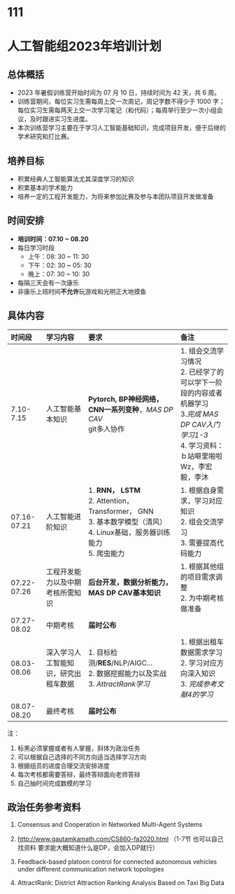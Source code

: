 # 111

# 人工智能组2023年培训计划

## 总体概括

* 2023 年暑假训练营开始时间为 07 ⽉ 10 日，持续时间为 42 天，共 6 周。
* 训练营期间，每位实习生需每周上交一次周记，周记字数不得少于 1000 字；每位实习生需每两天上交一次学习笔记（和代码）；每周举行至少一次小组会议，及时跟进实习生进度。
* 本次训练营学习主要在于学习人工智能基础知识，完成项目开发，便于后继的学术研究和打比赛。

## 培养目标

* 积累经典人工智能算法尤其深度学习的知识
* 积累基本的学术能力
* 培养一定的工程开发能力，为将来参加比赛及参与本团队项目开发做准备

## 时间安排

* **培训时间：07.10 ~ 08.20**
* 每日学习时段
  * 上午：08: 30 ~ 11: 30
  * 下午：02: 30 ~ 05: 30
  * 晚上：07: 30 ~ 10: 30
* 每隔三天会有一次康乐
* 非康乐上班时间**不允许**玩游戏和光明正大地摸鱼

## 具体内容

| 时间段      | 学习内容                             | 要求                                                         | 备注                                                         |
| :---------- | :----------------------------------- | :----------------------------------------------------------- | :----------------------------------------------------------- |
| 7.10-7.15   | 人工智能基本知识                     | **Pytorch, BP神经网络，CNN一系列变种**，*MAS DP CAV*<br />git多人协作 | 1. 组会交流学习情况<br />2. 已经学了的可以学下一阶段的内容或者机器学习<br />3.*完成 MAS DP CAV入门学习1-3*<br />4. 学习资料：ｂ站噼里啪啦Wz，李宏毅，李沐 |
| 07.16-07.21 | 人工智能进阶知识                     | 1. **RNN， LSTM**<br />2. Attention， Transformer， GNN<br />3. 基本数学模型（清风）<br />4. Linux基础，服务器训练能力<br />5. 爬虫能力 | 1. 根据自身需求，学习对应知识<br />2. 组会交流学习<br />3. 需要提高代码能力 |
| 07.22-07.26 | 工程开发能力以及中期考核所需知识     | **后台开发，数据分析能力，MAS DP CAV基本知识**               | 1. 根据其他组的项目需求调整<br />2. 为中期考核做准备         |
| 07.27-08.02 | 中期考核                             | **届时公布**                                                 |                                                              |
| 08.03-08.06 | 深入学习人工智能知识，研究出租车数据 | 1. 目标检测/**RES**/NLP/AIGC...<br />2. 数据挖掘能力以及实战<br />3. *AttractRank学习* | 1. 根据出租车数据需求学习<br />2. 学习对应方向深入知识<br />3. *完成参考文献4的学习* |
| 08.07-08.20 | 最终考核                             | **届时公布**                                                 |                                                              |

注：

1. 标黑必须掌握或者有人掌握，斜体为政治任务
2. 可以根据自己选择的不同方向适当选择学习方向
3. 根据组员的进度合理交流安排进度
4. 每次考核都需要答辩，最终答辩面向老师答辩
5. 自己抽时间完成数模的学习

## 政治任务参考资料

1. Consensus and Cooperation in Networked Multi-Agent Systems

2. http://www.gautamkamath.com/CS860-fa2020.html （1-7节 也可以自己找资料 要求能大概知道什么是DP，会加入DP就行）
3. Feedback-based platoon control for connected autonomous vehicles under different communication network topologies

4. AttractRank: District Attraction Ranking Analysis Based on Taxi Big Data

